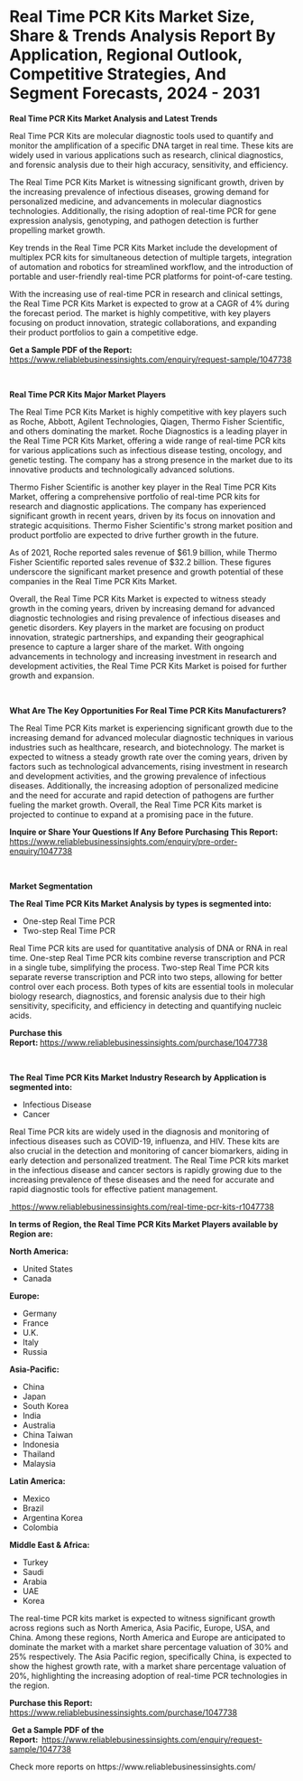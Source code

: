 <p><h1>Real Time PCR Kits Market Size, Share & Trends Analysis Report By Application, Regional Outlook, Competitive Strategies, And Segment Forecasts, 2024 - 2031</h1></p><p><strong>Real Time PCR Kits Market Analysis and Latest Trends</strong></p>
<p><p>Real Time PCR Kits are molecular diagnostic tools used to quantify and monitor the amplification of a specific DNA target in real time. These kits are widely used in various applications such as research, clinical diagnostics, and forensic analysis due to their high accuracy, sensitivity, and efficiency.</p><p>The Real Time PCR Kits Market is witnessing significant growth, driven by the increasing prevalence of infectious diseases, growing demand for personalized medicine, and advancements in molecular diagnostics technologies. Additionally, the rising adoption of real-time PCR for gene expression analysis, genotyping, and pathogen detection is further propelling market growth.</p><p>Key trends in the Real Time PCR Kits Market include the development of multiplex PCR kits for simultaneous detection of multiple targets, integration of automation and robotics for streamlined workflow, and the introduction of portable and user-friendly real-time PCR platforms for point-of-care testing.</p><p>With the increasing use of real-time PCR in research and clinical settings, the Real Time PCR Kits Market is expected to grow at a CAGR of 4% during the forecast period. The market is highly competitive, with key players focusing on product innovation, strategic collaborations, and expanding their product portfolios to gain a competitive edge.</p></p>
<p><strong>Get a Sample PDF of the Report:&nbsp;</strong> <a href="https://www.reliablebusinessinsights.com/enquiry/request-sample/1047738">https://www.reliablebusinessinsights.com/enquiry/request-sample/1047738</a></p>
<p>&nbsp;</p>
<p><strong>Real Time PCR Kits Major Market Players</strong></p>
<p><p>The Real Time PCR Kits Market is highly competitive with key players such as Roche, Abbott, Agilent Technologies, Qiagen, Thermo Fisher Scientific, and others dominating the market. Roche Diagnostics is a leading player in the Real Time PCR Kits Market, offering a wide range of real-time PCR kits for various applications such as infectious disease testing, oncology, and genetic testing. The company has a strong presence in the market due to its innovative products and technologically advanced solutions.</p><p>Thermo Fisher Scientific is another key player in the Real Time PCR Kits Market, offering a comprehensive portfolio of real-time PCR kits for research and diagnostic applications. The company has experienced significant growth in recent years, driven by its focus on innovation and strategic acquisitions. Thermo Fisher Scientific's strong market position and product portfolio are expected to drive further growth in the future.</p><p>As of 2021, Roche reported sales revenue of $61.9 billion, while Thermo Fisher Scientific reported sales revenue of $32.2 billion. These figures underscore the significant market presence and growth potential of these companies in the Real Time PCR Kits Market.</p><p>Overall, the Real Time PCR Kits Market is expected to witness steady growth in the coming years, driven by increasing demand for advanced diagnostic technologies and rising prevalence of infectious diseases and genetic disorders. Key players in the market are focusing on product innovation, strategic partnerships, and expanding their geographical presence to capture a larger share of the market. With ongoing advancements in technology and increasing investment in research and development activities, the Real Time PCR Kits Market is poised for further growth and expansion.</p></p>
<p>&nbsp;</p>
<p><strong>What Are The Key Opportunities For Real Time PCR Kits Manufacturers?</strong></p>
<p><p>The Real Time PCR Kits market is experiencing significant growth due to the increasing demand for advanced molecular diagnostic techniques in various industries such as healthcare, research, and biotechnology. The market is expected to witness a steady growth rate over the coming years, driven by factors such as technological advancements, rising investment in research and development activities, and the growing prevalence of infectious diseases. Additionally, the increasing adoption of personalized medicine and the need for accurate and rapid detection of pathogens are further fueling the market growth. Overall, the Real Time PCR Kits market is projected to continue to expand at a promising pace in the future.</p></p>
<p><strong>Inquire or Share Your Questions If Any Before Purchasing This Report:</strong> <a href="https://www.reliablebusinessinsights.com/enquiry/pre-order-enquiry/1047738">https://www.reliablebusinessinsights.com/enquiry/pre-order-enquiry/1047738</a></p>
<p>&nbsp;</p>
<p><strong>Market Segmentation</strong></p>
<p><strong>The Real Time PCR Kits Market Analysis by types is segmented into:</strong></p>
<p><ul><li>One-step Real Time PCR</li><li>Two-step Real Time PCR</li></ul></p>
<p><p>Real Time PCR kits are used for quantitative analysis of DNA or RNA in real time. One-step Real Time PCR kits combine reverse transcription and PCR in a single tube, simplifying the process. Two-step Real Time PCR kits separate reverse transcription and PCR into two steps, allowing for better control over each process. Both types of kits are essential tools in molecular biology research, diagnostics, and forensic analysis due to their high sensitivity, specificity, and efficiency in detecting and quantifying nucleic acids.</p></p>
<p><strong>Purchase this Report:&nbsp;</strong><a href="https://www.reliablebusinessinsights.com/purchase/1047738">https://www.reliablebusinessinsights.com/purchase/1047738</a></p>
<p>&nbsp;</p>
<p><strong>The Real Time PCR Kits Market Industry Research by Application is segmented into:</strong></p>
<p><ul><li>Infectious Disease</li><li>Cancer</li></ul></p>
<p><p>Real Time PCR kits are widely used in the diagnosis and monitoring of infectious diseases such as COVID-19, influenza, and HIV. These kits are also crucial in the detection and monitoring of cancer biomarkers, aiding in early detection and personalized treatment. The Real Time PCR kits market in the infectious disease and cancer sectors is rapidly growing due to the increasing prevalence of these diseases and the need for accurate and rapid diagnostic tools for effective patient management.</p></p>
<p><a href="https://www.reliablebusinessinsights.com/real-time-pcr-kits-r1047738">&nbsp;https://www.reliablebusinessinsights.com/real-time-pcr-kits-r1047738</a></p>
<p><strong>In terms of Region, the Real Time PCR Kits Market Players available by Region are:</strong></p>
<p>
    <p> <strong> North America: </strong>
        <ul>
            <li>United States</li>
            <li>Canada</li>
        </ul>
        </p> 
    <p> <strong> Europe: </strong>
        <ul>
            <li>Germany</li>
            <li>France</li>
            <li>U.K.</li>
            <li>Italy</li>
            <li>Russia</li>
        </ul>
        </p> 
    <p> <strong> Asia-Pacific: </strong>
        <ul>
            <li>China</li>
            <li>Japan</li>
            <li>South Korea</li>
            <li>India</li>
            <li>Australia</li>
            <li>China Taiwan</li>
            <li>Indonesia</li>
            <li>Thailand</li>
            <li>Malaysia</li>
        </ul>
        </p> 
    <p> <strong> Latin America: </strong>
        <ul>
            <li>Mexico</li>
            <li>Brazil</li>
            <li>Argentina Korea</li>
            <li>Colombia</li>
        </ul>
        </p> 
    <p> <strong> Middle East & Africa: </strong>
        <ul>
            <li>Turkey</li>
            <li>Saudi</li>
            <li>Arabia</li>
            <li>UAE</li>
            <li>Korea</li>
        </ul>
    </p>
    </p>
<p><p>The real-time PCR kits market is expected to witness significant growth across regions such as North America, Asia Pacific, Europe, USA, and China. Among these regions, North America and Europe are anticipated to dominate the market with a market share percentage valuation of 30% and 25% respectively. The Asia Pacific region, specifically China, is expected to show the highest growth rate, with a market share percentage valuation of 20%, highlighting the increasing adoption of real-time PCR technologies in the region.</p></p>
<p><strong>Purchase this Report: </strong><a href="https://www.reliablebusinessinsights.com/purchase/1047738">https://www.reliablebusinessinsights.com/purchase/1047738</a></p>
<p>&nbsp;<strong>Get a Sample PDF of the Report:&nbsp;&nbsp;</strong><a href="https://www.reliablebusinessinsights.com/enquiry/request-sample/1047738">https://www.reliablebusinessinsights.com/enquiry/request-sample/1047738</a></p>
<p><strong></strong></p>
<p>Check more reports on https://www.reliablebusinessinsights.com/</p>